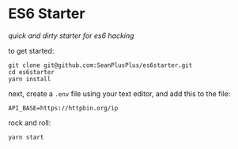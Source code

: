 # ES6 Starter

_quick and dirty starter for es6 hacking_

to get started:

```
git clone git@github.com:SeanPlusPlus/es6starter.git
cd es6starter
yarn install
```

next, create a `.env` file using your text editor, and add this to the file:

```
API_BASE=https://httpbin.org/ip
```

rock and roll:

```
yarn start
```
